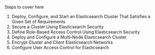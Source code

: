 Steps to cover here 

1. Deploy, Configure, and Start an Elasticsearch Cluster That Satisfies a Given Set of Requirements
2. Secure a Cluster Using Elasticsearch Security
3. Define Role-Based Access Control Using Elasticsearch Security
4. Deploy and Configure a Multi-Node Elasticsearch Cluster
5. Encrypt Cluster and Client Elasticsearch Networks
6. Configure User Access Control for Elasticsearch